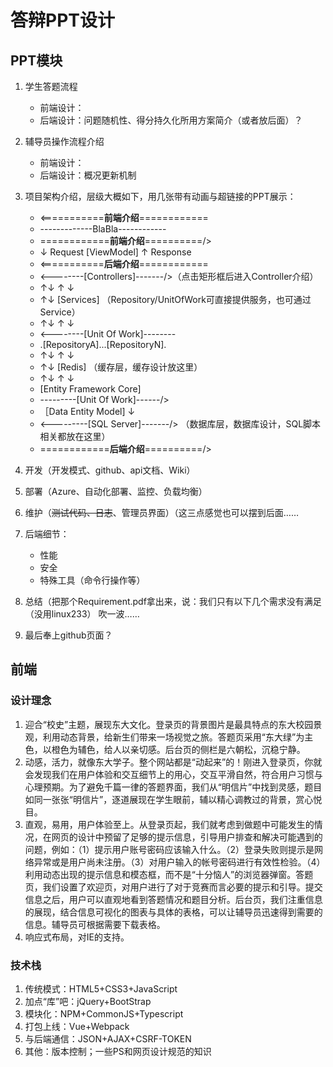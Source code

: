 # 答辩PPT设计

## PPT模块

1. 学生答题流程
   * 前端设计：
   * 后端设计：问题随机性、得分持久化所用方案简介（或者放后面）？

2. 辅导员操作流程介绍
   * 前端设计：
   * 后端设计：概况更新机制

3. 项目架构介绍，层级大概如下，用几张带有动画与超链接的PPT展示：
   * <===========**前端介绍**============
   * -------------BlaBla------------
   * ============**前端介绍**==========/>
   * ↓ Request [ViewModel] ↑ Response
   * <===========**后端介绍**============
   * <--------[Controllers]-------/>（点击矩形框后进入Controller介绍）
   * ↑↓      ↑   ↓         
   * ↑↓    [Services]     （Repository/UnitOfWork可直接提供服务，也可通过Service）
   * ↑↓      ↑   ↓         
   * <--------[Unit Of Work]--------
   * .[RepositoryA]...[RepositoryN].
   * ↑↓      ↑   ↓         
   * ↑↓     [Redis]        （缓存层，缓存设计放这里）
   * ↑↓      ↑   ↓        
   * [Entity Framework Core]
   * ---------[Unit Of Work]------/>
   * ［Data Entity Model] ↓
   * <---------[SQL Server]-------/> （数据库层，数据库设计，SQL脚本相关都放在这里）
   * ============**后端介绍**==========/>

4. 开发（开发模式、github、api文档、Wiki）

5. 部署（Azure、自动化部署、监控、负载均衡）

6. 维护（~~测试代码、日志~~、管理员界面）（这三点感觉也可以摆到后面……

7. 后端细节：
   * 性能
   * 安全
   * 特殊工具（命令行操作等）

8. 总结（把那个Requirement.pdf拿出来，说：我们只有以下几个需求没有满足（没用linux233） 吹一波……

9. 最后奉上github页面？




## 前端

### 设计理念

1. 迎合“校史”主题，展现东大文化。登录页的背景图片是最具特点的东大校园景观，利用动态背景，给新生们带来一场视觉之旅。答题页采用“东大绿”为主色，以橙色为辅色，给人以亲切感。后台页的侧栏是六朝松，沉稳宁静。
2. 动感，活力，就像东大学子。整个网站都是“动起来”的！刚进入登录页，你就会发现我们在用户体验和交互细节上的用心，交互平滑自然，符合用户习惯与心理预期。为了避免千篇一律的答题界面，我们从“明信片”中找到灵感，题目如同一张张“明信片”，逐道展现在学生眼前，辅以精心调教过的背景，赏心悦目。
3. 直观，易用，用户体验至上。从登录页起，我们就考虑到做题中可能发生的情况，在网页的设计中预留了足够的提示信息，引导用户排查和解决可能遇到的问题，例如：（1）提示用户账号密码应该输入什么。（2）登录失败则提示是网络异常或是用户尚未注册。（3）对用户输入的帐号密码进行有效性检验。（4）利用动态出现的提示信息和模态框，而不是“十分恼人”的浏览器弹窗。答题页，我们设置了欢迎页，对用户进行了对于竞赛而言必要的提示和引导。提交信息之后，用户可以直观地看到答题情况和题目分析。后台页，我们注重信息的展现，结合信息可视化的图表与具体的表格，可以让辅导员迅速得到需要的信息。辅导员可根据需要下载表格。
4. 响应式布局，对IE的支持。

### 技术栈

1. 传统模式：HTML5+CSS3+JavaScript
2. 加点“库”吧：jQuery+BootStrap
3. 模块化：NPM+CommonJS+Typescript
4. 打包上线：Vue+Webpack
5. 与后端通信：JSON+AJAX+CSRF-TOKEN
6. 其他：版本控制；一些PS和网页设计规范的知识

